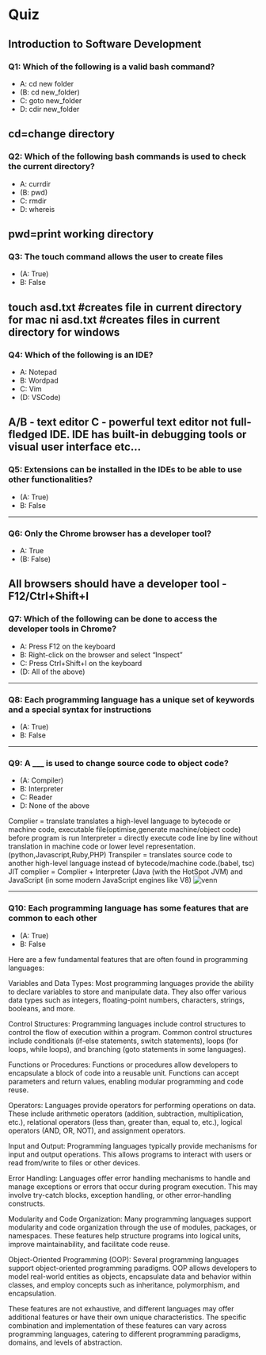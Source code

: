 # Quiz

## Introduction to Software Development

### Q1: Which of the following is a valid bash command?
- A: cd new folder
- (B: cd new_folder)
- C: goto new_folder
- D: cdir new_folder

cd=change directory
---

### Q2: Which of the following bash commands is used to check the current directory?
- A: currdir
- (B: pwd)
- C: rmdir
- D: whereis

pwd=print working directory
---

### Q3: The touch command allows the user to create files
- (A: True)
- B: False

touch asd.txt #creates file in current directory for mac
ni asd.txt #creates files in current directory for windows
---

### Q4: Which of the following is an IDE?
- A: Notepad
- B: Wordpad
- C: Vim
- (D: VSCode)

A/B - text editor
C - powerful text editor not full-fledged IDE.
IDE has built-in debugging tools or visual user interface etc...
---

### Q5: Extensions can be installed in the IDEs to be able to use other functionalities?
- (A: True)
- B: False
---

### Q6: Only the Chrome browser has a developer tool?
- A: True
- (B: False)

All browsers should have a developer tool
-F12/Ctrl+Shift+I
---

### Q7: Which of the following can be done to access the developer tools in Chrome?
- A: Press F12 on the keyboard
- B: Right-click on the browser and select “Inspect”
- C: Press Ctrl+Shift+I on the keyboard
- (D: All of the above)
---

### Q8: Each programming language has a unique set of keywords and a special syntax for instructions
- (A: True)
- B: False
---

### Q9: A ___ is used to change source code to object code?
- (A: Compiler)
- B: Interpreter
- C: Reader
- D: None of the above

Complier = translate translates a high-level language to bytecode or machine code, executable file(optimise,generate machine/object code) before program is run
Interpreter = directly execute code line by line without translation in machine code or lower level representation. (python,Javascript,Ruby,PHP)
Transpiler = translates source code to another high-level language instead of bytecode/machine code.(babel, tsc)
JIT complier = Complier + Interpreter (Java (with the HotSpot JVM) and JavaScript (in some modern JavaScript engines like V8)
![venn](https://github.com/zihanlim/6m-software-1.1-sd-intro/assets/42205418/7306b56f-f665-4b76-9789-bb7e946d40a2)

---

### Q10: Each programming language has some features that are common to each other
- (A: True)
- B: False

Here are a few fundamental features that are often found in programming languages:

Variables and Data Types: Most programming languages provide the ability to declare variables to store and manipulate data. They also offer various data types such as integers, floating-point numbers, characters, strings, booleans, and more.

Control Structures: Programming languages include control structures to control the flow of execution within a program. Common control structures include conditionals (if-else statements, switch statements), loops (for loops, while loops), and branching (goto statements in some languages).

Functions or Procedures: Functions or procedures allow developers to encapsulate a block of code into a reusable unit. Functions can accept parameters and return values, enabling modular programming and code reuse.

Operators: Languages provide operators for performing operations on data. These include arithmetic operators (addition, subtraction, multiplication, etc.), relational operators (less than, greater than, equal to, etc.), logical operators (AND, OR, NOT), and assignment operators.

Input and Output: Programming languages typically provide mechanisms for input and output operations. This allows programs to interact with users or read from/write to files or other devices.

Error Handling: Languages offer error handling mechanisms to handle and manage exceptions or errors that occur during program execution. This may involve try-catch blocks, exception handling, or other error-handling constructs.

Modularity and Code Organization: Many programming languages support modularity and code organization through the use of modules, packages, or namespaces. These features help structure programs into logical units, improve maintainability, and facilitate code reuse.

Object-Oriented Programming (OOP): Several programming languages support object-oriented programming paradigms. OOP allows developers to model real-world entities as objects, encapsulate data and behavior within classes, and employ concepts such as inheritance, polymorphism, and encapsulation.

These features are not exhaustive, and different languages may offer additional features or have their own unique characteristics. The specific combination and implementation of these features can vary across programming languages, catering to different programming paradigms, domains, and levels of abstraction.
